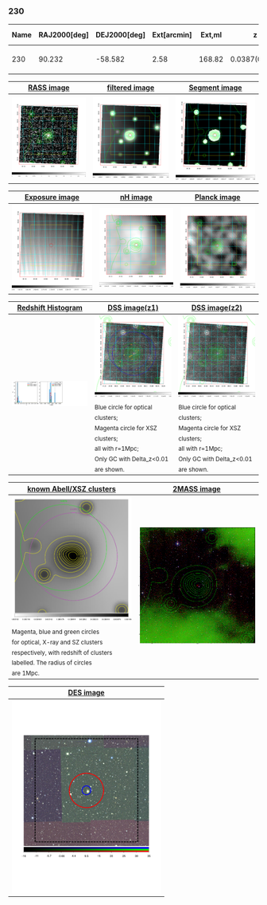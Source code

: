 <div STYLE="page-break-after: always;"></div>

### 230

|Name|RAJ2000[deg]|DEJ2000[deg] |Ext[arcmin]| Ext,ml | z | z_src| C|GC(XSZ,Delta_z<0.01)| GC(OPT,Delta_z<0.01)|GC| R_sig[arcmin] | R500[arcmin] | R500[Mpc]| CRsig[c/s] | CR500[c/s] |L500[1E44 erg/s]|F500[1E-12 erg/s/cm^2]| M500[1E14 Msun]|Tx[keV]|Cnt_sig|Beta|Rc[arcmin]|Comment|Alias|
|---|---|---|---|---|---|------|---|--------|---------|----------|---|---|---|---|---|---|---|---|---|---|---|---|---|---|
|230| 90.232| -58.582| 2.58| 168.82| 0.0387(0.005)| z1, z_xsz| B| MCXC| A, N| A, MCXC, N| 18.281| 11.648| 0.536| 0.120(0.021)| 0.113(0.020)| 0.060(0.006)| 1.717(0.167)| 0.45(0.02)| 1.33(0.04)| 335.1| 0.974(-0.038+0.019)| 4.782(-0.251+0.212)| -| k313|

|[RASS image](../image/230/230_img.pdf)|[filtered image](../image/230/230_fil.pdf)|[Segment image](../image/230/230_seg.pdf)|
|-------------------|--------------------|-------------------|
| <img src="../image/230/230_img.png" width="300">  | <img src="../image/230/230_fil.png" width="300">   | <img src="../image/230/230_seg.png" width="300">  |

|[Exposure image](../image/230/230_mex.pdf)| [nH image](../image/230/230_nh.pdf)| [Planck image](../image/230/230_p.pdf)|
|-------------------|--------------------|-------------------|
|<img src="../image/230/230_mex.png" width="300">   | <img src="../image/230/230_nh.png" width="300">    | <img src="../image/230/230_p.png" width="300"> |

|[Redshift Histogram](../image/230/230_zg.pdf) | [DSS image(z1)](../image/230/230_dss_z1.pdf)      |  [DSS image(z2)](../image/230/230_dss_z2.pdf)    |
|-------------------|--------------------|-------------------|
|<img src="../image/230/230_zg.png" width="300"> |<img src="../image/230/230_dss_z1.png" width="300"> <sub><br>Blue circle for optical clusters; <br>Magenta circle for XSZ clusters; <br>all with r=1Mpc; <br>Only GC with Delta_z<0.01 are shown. </sub>| <img src="../image/230/230_dss_z2.png" width="300"><sub><br>Blue circle for optical clusters; <br>Magenta circle for XSZ clusters; <br>all with r=1Mpc; <br>Only GC with Delta_z<0.01 are shown. </sub> |

|[known Abell/XSZ clusters](../image/230/230_gc.pdf) | [2MASS image](../image/230/230_2mass.pdf)      |
|-------------------|-------------------|
|<img src=../image/230/230_gc.png width="300"> <br><sub>Magenta, blue and green circles <br>for optical, X-ray and SZ clusters <br>respectively, with redshift of clusters <br>labelled. The radius of circles <br>are 1Mpc.</sub>|<img src="../image/230/230_2mass.png" width="300">  |

|[DES image](../image/230/230_des.pdf)   |
|-------------------|
| <img src="../image/230/230_des.pdf" width="300">  |

